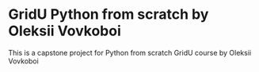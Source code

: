 # GridU Python from scratch by Oleksii Vovkoboi

This is a capstone project for Python from scratch GridU course by Oleksii Vovkoboi
